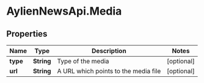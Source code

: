 # AylienNewsApi.Media

## Properties
Name | Type | Description | Notes
------------ | ------------- | ------------- | -------------
**type** | **String** | Type of the media | [optional] 
**url** | **String** | A URL which points to the media file | [optional] 


